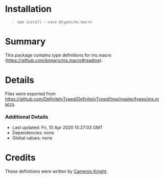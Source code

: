 # Installation
> `npm install --save @types/ms.macro`

# Summary
This package contains type definitions for ms.macro (https://github.com/knpwrs/ms.macro#readme).

# Details
Files were exported from https://github.com/DefinitelyTyped/DefinitelyTyped/tree/master/types/ms.macro.

### Additional Details
 * Last updated: Fri, 10 Apr 2020 15:27:03 GMT
 * Dependencies: none
 * Global values: none

# Credits
These definitions were written by [Cameron Knight](https://github.com/ckknight).
